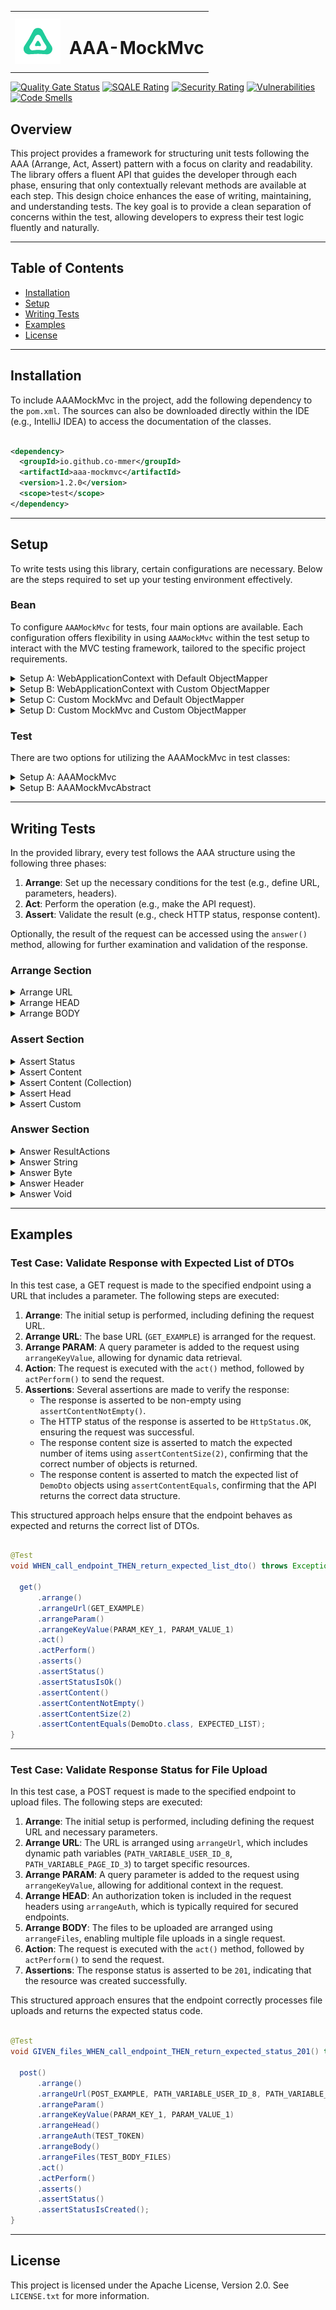 <table>
  <tr>
    <td><img src="./images/aaa-mockmvc-icon.png" alt="icon" style="vertical-align: middle;"/></td>
    <td><h1>AAA-MockMvc</h1></td>
  </tr>
</table>

[![Quality Gate Status](https://sonarcloud.io/api/project_badges/measure?project=co-mmer_aaa-mockmvc&metric=alert_status)](https://sonarcloud.io/summary/new_code?id=co-mmer_aaa-mockmvc)
[![SQALE Rating](https://sonarcloud.io/api/project_badges/measure?project=co-mmer_aaa-mockmvc&metric=sqale_rating)](https://sonarcloud.io/summary/new_code?id=co-mmer_aaa-mockmvc)
[![Security Rating](https://sonarcloud.io/api/project_badges/measure?project=co-mmer_aaa-mockmvc&metric=security_rating)](https://sonarcloud.io/summary/new_code?id=co-mmer_aaa-mockmvc)
[![Vulnerabilities](https://sonarcloud.io/api/project_badges/measure?project=co-mmer_aaa-mockmvc&metric=vulnerabilities)](https://sonarcloud.io/summary/new_code?id=co-mmer_aaa-mockmvc)
[![Code Smells](https://sonarcloud.io/api/project_badges/measure?project=co-mmer_aaa-mockmvc&metric=code_smells)](https://sonarcloud.io/summary/new_code?id=co-mmer_aaa-mockmvc)

## Overview

This project provides a framework for structuring unit tests following the AAA (Arrange, Act,
Assert) pattern with a focus on clarity and readability. The library offers a fluent API that guides
the developer through each phase, ensuring that only contextually relevant methods are available at
each step. This design choice enhances the ease of writing, maintaining, and understanding tests.
The key goal is to provide a clean separation of concerns within the test, allowing developers to
express their test logic fluently and naturally.

___

## Table of Contents

- [Installation](#Installation)
- [Setup](#setup)
- [Writing Tests](#writing-tests)
- [Examples](#examples)
- [License](#License)

---

## Installation

To include AAAMockMvc in the project, add the following dependency to the `pom.xml`.
The sources can also be downloaded directly within the IDE (e.g., IntelliJ IDEA) to access the
documentation of the classes.

```xml

<dependency>
  <groupId>io.github.co-mmer</groupId>
  <artifactId>aaa-mockmvc</artifactId>
  <version>1.2.0</version>
  <scope>test</scope>
</dependency>

```

---

## Setup

To write tests using this library, certain configurations are necessary. Below are the steps
required to set up your testing environment effectively.

### Bean

To configure `AAAMockMvc` for tests, four main options are available. Each configuration offers
flexibility in using `AAAMockMvc` within the test setup to interact with the MVC testing framework,
tailored to the specific project requirements.

<details>
<summary>Setup A: WebApplicationContext with Default ObjectMapper</summary>


In this option, `AAAMockMvc` is configured using the `WebApplicationContext`.
The framework will use a default ObjectMapper (`new ObjectMapper()`).

#### Steps:

1. Define a configuration class.
2. Create a `AAAMockMvc` bean using the `WebApplicationContext`.

```java

@Configuration
public class AAAMockMvcConfig {

  @Bean
  public AAAMockMvc aaaMockMvc(WebApplicationContext context) {
    return new AAAMockMvc(context);
  }
}
```

</details>

<details>
<summary>Setup B: WebApplicationContext with Custom ObjectMapper</summary>

In this option, both the `WebApplicationContext` and a custom `ObjectMapper` can be passed
to `AAAMockMvc`.

#### Steps:

1. Define a configuration class.
2. Create a ObjectMapper bean with custom configuration.
3. Pass the custom ObjectMapper instance to the AAAMockMvc bean

```java

@Configuration
public class AAAMockMvcConfig {

  @Bean
  AAAMockMvc aaaMockMvc(WebApplicationContext context, ObjectMapper objectMapper) {
    return new AAAMockMvc(context, objectMapper);
  }

  @Bean
  public ObjectMapper objectMapper() {
    // Custom ObjectMapper configuration
    return new ObjectMapper();
  }
}
```

</details>

<details>
<summary>Setup C: Custom MockMvc and Default ObjectMapper</summary>

This option allows for configuring `AAAMockMvc` with a custom `MockMvc` instance.
The framework will use a default ObjectMapper (`new ObjectMapper()`).

#### Steps:

1. Define a configuration class.
2. Create a MockMvc bean with custom configuration.
3. Pass the custom MockMvc instance to the AAAMockMvc bean

```java

@Configuration
public class AAAMockMvcConfig {

  @Bean
  AAAMockMvc aaaMockMvc(MockMvc mockMvc) {
    return new AAAMockMvc(mockMvc);
  }

  @Bean
  public MockMvc mockMvc(WebApplicationContext context) {
    // Custom MockMvc configuration
    return MockMvcBuilders.webAppContextSetup(context)
        .addFilters(new CharacterEncodingFilter("UTF-8", true))
        .build();
  }
}
```

</details>

<details>
<summary>Setup D: Custom MockMvc and Custom ObjectMapper</summary>

This option allows for full customization by passing both a custom `MockMvc` instance and a
custom `ObjectMapper` to `AAAMockMvc`. This provides maximum flexibility for projects that need
specific configurations.

#### Steps:

1. Define a configuration class.
2. Create a MockMvc bean with custom configuration.
3. Create a ObjectMapper bean with custom configuration.
4. Pass the custom MockMvc and ObjectMapper instance to the AAAMockMvc bean

```java

@Configuration
public class AAAMockMvcConfig {

  @Bean
  AAAMockMvc aaaMockMvc(WebApplicationContext context, ObjectMapper objectMapper) {
    return new AAAMockMvc(context, objectMapper);
  }

  @Bean
  public MockMvc mockMvc(WebApplicationContext context) {
    // Custom MockMvc configuration
    return MockMvcBuilders.webAppContextSetup(context)
        .addFilters(new CharacterEncodingFilter("UTF-8", true))
        .build();
  }

  @Bean
  public ObjectMapper objectMapper() {
    // Custom MockMvc configuration
    return new ObjectMapper();
  }
}
```

</details>

### Test

There are two options for utilizing the AAAMockMvc in test classes:

<details>
<summary>Setup A: AAAMockMvc</summary>

AAAMockMvc can be directly autowired into the test class. This method allows the API methods to
be
used directly in the tests.

```java

public class ControllerTest {

  @Autowired
  private AAAMockMvc aaaMockMvc;

  @Test
  void WHEN_calling_endpoint_THEN_return_expected_status() throws Exception {
    aaaMockMvc.get()
        .arrange()
        .arrangeUrl(GET_SIMPLE)
        .act()
        .actPerform()
        .asserts()
        .assertStatus(HttpStatus.OK);
  }
}
```

</details>

<details>
<summary>Setup B: AAAMockMvcAbstract</summary>


Alternatively, extending the abstract class `AAAMockMvcAbstract` is another option, which
provides all necessary methods like get(), post(), etc. This approach is useful for encapsulating
common test
behaviors and reducing boilerplate code in test classes.

```java

public class ControllerTest extends AAAMockMvcAbstract {

  @Test
  void WHEN_calling_endpoint_THEN_return_expected_content() throws Exception {
    get()
        .arrange()
        .arrangeUrl(GET_SIMPLE)
        .act()
        .actPerform()
        .asserts()
        .assertStatus(HttpStatus.OK);
  }
}
```

</details>

___

## Writing Tests

In the provided library, every test follows the AAA structure using the following three phases:

1. **Arrange**: Set up the necessary conditions for the test (e.g., define URL, parameters,
   headers).
2. **Act**: Perform the operation (e.g., make the API request).
3. **Assert**: Validate the result (e.g., check HTTP status, response content).

Optionally, the result of the request can be accessed using the `answer()` method, allowing for
further examination and validation of the response.

### Arrange Section

<details>
<summary>Arrange URL</summary>

### Arrange URL

In this example, the simplest form of a request is demonstrated, utilizing only the base URL.

```
 get()
      .arrange()
      .arrangeUrl(GET_EXAMPLE)
      .act()
      ...
```

---

### Arrange Path Variable

In this example, a URL with a path variable is utilized, which dynamically replaces a segment of the
URL to retrieve specific data.

```
 get()
      .arrange()
      .arrangeUrl(GET_EXAMPLE, PATH_VAR_8)
      .act()
      ...
```

---

### Arrange URI

In this example, when a complete URL is provided, the request is directed to that specific endpoint.

```
 get()
      .arrange()
      .arrangeUrl(GET_EXAMPLE_URI)
      .act()
      ...
```

---

### Arrange Parameter

In this example, a URL is enhanced with a query parameter, commonly used for search or filter
requests.

```
 get()
      .arrange()
      .arrangeUrl(GET_EXAMPLE)
      .arrangeParam()
      .arrangeKeyValue(PARAM_KEY_1, PARAM_VALUE_1)
      .act()
      ...
```

---

### Arrange Parameters

In this example, multiple parameters are appended to the URL, enabling a more detailed query.

```
 get()
      .arrange()
      .arrangeUrl(GET_EXAMPLE)
      .arrangeParam()
      .arrangeKeyValue(PARAM_KEY_1, PARAM_VALUE_1)
      .arrangeKeyValue(PARAM_KEY_2, PARAM_VALUE_2)
      .act()
      ...
```

---

### Arrange Parameters (Map)

In this example, an entire set of parameters is appended to the URL using a map, which simplifies
the handling of dynamic parameters.

```
 get()
      .arrange()
      .arrangeUrl(GET_EXAMPLE)
      .arrangeParam()
      .arrangeKeyValue(PARAM_MAP)
      .act()
      ...
```

---

</details>


<details>
<summary>Arrange HEAD</summary>

### Arrange Header Accept

In this example, the Accept header is set, indicating that the client
expects a response in JSON format.

```
 get()
      .arrange()
      .arrangeUrl(GET_EXAMPLE)
      .arrangeHead()
      .arrangeAccept(APPLICATION_JSON)
      .act()
      ...
```

---

### Arrange Header Auth

In this example, an authorization token is added to the headers, which is typically required for
secured endpoints.

```
 get()
      .arrange()
      .arrangeUrl(GET_EXAMPLE)
      .arrangeHead()
      .arrangeAuth(TOKEN)
      .act()
      ...
```

---

### Arrange Header Content-Type

In this example, the Content-Type header is defined, indicating the format of the data being sent (
if applicable).

```
 get()
      .arrange()
      .arrangeUrl(GET_EXAMPLE)
      .arrangeHead()
      .arrangeContentType(APPLICATION_JSON)
      .act()
      ...
```

---

### Arrange Header Key-Value

In this example, a single custom header is set, allowing for additional context or control over the
request.

```
 get()
      .arrange()
      .arrangeUrl(GET_EXAMPLE)
      .arrangeHead()
      .arrangeKeyValue(HEAD_X_CUSTOM_1, HEAD_X_CUSTOM_VALUE_1)
      .act()
      ...
```

---

### Arrange Header Key-Value (Multiple)

In this example, this example shows how to set multiple custom headers in a single request, which
can be necessary for more complex API interactions.

```
 get()
      .arrange()
      .arrangeUrl(GET_EXAMPLE)
      .arrangeHead()
      .arrangeKeyValue(HEAD_X_CUSTOM_1, HEAD_X_CUSTOM_VALUE_1)
      .arrangeKeyValue(HEAD_X_CUSTOM_2, HEAD_X_CUSTOM_VALUE_2)
      .act()
      ...
```

---

### Arrange Header Key-Value (Map)

In this example, using a map to set multiple custom headers allows for a cleaner approach when
numerous headers are required, making the code more maintainable.

```
 get()
      .arrange()
      .arrangeUrl(GET_EXAMPLE)
      .arrangeHead()
      .arrangeKeyValue(HEAD_X_CUSTOM_MAP)
      .act()
      ...
```

---

</details>


<details>
<summary>Arrange BODY</summary>

### Arrange Body File

In this example, one file are added to the request body.

```
 post()
      .arrange()
      .arrangeUrl(POST_EXAMPLE)
      .arrangeBody()
      .arrangeFile(FILE_1)
      .act()
      ...
```

---

### Arrange Body File (Multiple)

In this example, two files are added to the request body.

```
 post()
      .arrange()
      .arrangeUrl(POST_EXAMPLE)
      .arrangeBody()
      .arrangeFile(FILE_1)
      .arrangeFile(FILE_2)
      .act()
      ...
```

---

### Arrange Body File (List)

In this example, this example illustrates how to upload multiple files using a list. This approach
simplifies adding multiple files and enhances code readability.

```
 post()
      .arrange()
      .arrangeUrl(POST_EXAMPLE)
      .arrangeBody()
      .arrangeFiles(List.of(FILE_1, FILE_2))
      .act()
      ...
```

---

### Arrange Content Raw

In this example, raw content is sent in the body along with its media type, allowing for versatile
content submissions beyond standard formats.

```
 post()
      .arrange()
      .arrangeUrl(POST_EXAMPLE)
      .arrangeBody()
      .arrangeContent(RAW_CONTENT, RAW_MEDIATYPE)
      .act()
      ...
```

---

### Arrange Content Json

In this example, JSON data is sent in the request body, demonstrating how to transmit structured
data to the server.

```
 post()
      .arrange()
      .arrangeUrl(POST_EXAMPLE)
      .arrangeBody()
      .arrangeJson(JSON_1)
      .act()
      ...
```

</details>

### Assert Section

<details>
<summary>Assert Status</summary>

### Assert Status (Literal)

This example shows how to assert that the response returns the exact status code.

```
  get()
      ...
      .act()
      .actPerform()
      .asserts()
      .assertStatus()
      .assertStatus(200)
```

### Assert Status (Enum)

This example shows how to assert that the response returns the exact HttpStatus.

```
  get()
      ...
      .act()
      .actPerform()
      .asserts()
      .assertStatus()
      .assertStatus(HttpStatus.OK)
```

---

### Assert Status Is OK

This example shows how to assert that the response status is 200 OK.

```
  get()
      ...
      .act()
      .actPerform()
      .asserts()
      .assertStatus()
      .assertStatusIsOk()
```

---

### Assert Status Is Created

This example shows how to assert that the response status is 201 Created.

```
  get()
      ...
      .act()
      .actPerform()
      .asserts()
      .assertStatus()
      .assertStatusIsCreated()
```

---

### Assert Status Is Accepted

This example shows how to assert that the response status is 202 Accepted.

```
  get()
      ...
      .act()
      .actPerform()
      .asserts()
      .assertStatus()
      .assertStatusIsAccepted()
```

---

### Assert Status Is Not Found

This example shows how to assert that the response status is 404 Not Found.

```
  get()
      ...
      .act()
      .actPerform()
      .asserts()
      .assertStatus()
      .assertStatusIsNotFound()
```

---

### Assert Status Is Client Error

This example shows how to assert that the response status is within the range of client errors (
400-499).

```
  get()
      ...
      .act()
      .actPerform()
      .asserts()
      .assertStatus()
      .assertStatusIsClientError()
```

---

### Assert Status Is Server Error

This example shows how to assert that the response status is within the range of server errors (
500-599).

```
  get()
      ...
      .act()
      .actPerform()
      .asserts()
      .assertStatus()
      .assertStatusIsServerError()
```

---

### Assert Status Is Redirect

This example shows how to assert that the response status indicates a redirection (3xx).

```
  get()
      ...
      .act()
      .actPerform()
      .asserts()
      .assertStatus()
      .assertStatusIsRedirect()
```

---

### Assert Status Is Access Forbidden

This example shows how to assert that the response status is 403 Access Forbidden.

```
  get()
      ...
      .act()
      .actPerform()
      .asserts()
      .assertStatus()
      .assertStatusIsAccessForbidden()
```

---

### Assert Status Is Access Unauthorized

This example shows how to assert that the response status is 401 Access Unauthorized.

```
  get()
      ...
      .act()
      .actPerform()
      .asserts()
      .assertStatus()
      .assertStatusIsAccessUnauthorized()
```

---

### Assert Status In Range

This example shows how to assert that the response status is within a specific range.

```
  get()
      ...
      .act()
      .actPerform()
      .asserts()
      .assertStatus()
      .assertStatusInRange(400, 499)
```

---

</details> 

<details>
<summary>Assert Content</summary>

### Assert Content Not Empty

In this example, the **`assertContentNotEmpty`** method is used to assert that the response content
is not empty.

```
  get()
      ...
      .act()
      .actPerform()
      .asserts()
      .assertContent()
      .assertContentNotEmpty()
```

---

### Assert Content Empty

In this example, the **`assertContentEmpty`** method is used to assert that the response content
is empty.

```
  get()
      ...
      .act()
      .actPerform()
      .asserts()
      .assertContent()
      .assertContentEmpty()
```

---

### Assert Content Equals (Byte)

In this example, the **`assertContentEquals`** method is used to assert that the response content
matches an expected byte array.

```
  get()
      ...
      .act()
      .actPerform()
      .asserts()
      .assertContent()
      .assertContentEquals(EXPECTED_BYTE_ARRAY)
```

---

### Assert Content Equals (String)

In this example, the **`assertContentEquals`** method is used to assert that the response content
matches an expected string.

```
  get()
      ...
      .act()
      .actPerform()
      .asserts()
      .assertContent()
      .assertContentEquals(EXPECTED_STRING)
```

---

</details>



<details>
<summary>Assert Content (Collection) </summary>

### Assert Content Equals (List)

In this example, the **`assertContentEquals`** method is used to assert that the response content
matches an expected **`List`** of objects.

- **Class Specification**: Only the class of the objects contained in the list needs to be
  specified (in this case, `DemoDto.class`). This informs the framework about the type of object to
  expect.
- **Expected Objects**: Alongside the class, a list of expected objects (`EXPECTED_LIST`) is
  provided, which the response should match. This approach is particularly useful for validating
  collections of data returned by the API.

```
  // EXPECTED_LIST = List.of(TEST_DTO_1, TEST_DTO_2);
  
  get()
      ...
      .act()
      .actPerform()
      .asserts()
      .assertContent()
      .assertContentEquals(DemoDto.class, EXPECTED_LIST)
```

### Assert Content Equals (Set)

In this example, the **`assertContentEquals`** method is used to assert that the response content
matches an expected **`Set`** of objects.

- **Class Specification**: Only the class of the objects contained in the set needs to be
  specified (in this case, `DemoDto.class`). This informs the framework about the type of object to
  expect.
- **Expected Objects**: Alongside the class, a set of expected objects (`EXPECTED_SET`) is provided,
  which the response should match. This approach is particularly useful for validating collections
  of data returned by the API.

```
  // EXPECTED_SET = Set.of(TEST_DTO_1, TEST_DTO_2);
  
    get()
      ...
      .act()
      .actPerform()
      .asserts()
      .assertContent()
      .assertContentEquals(DemoDto.class, EXPECTED_SET)
```

### Assert Content Equals (Map)

In this example, the **`assertContentEquals`** method is utilized to assert that the response
content matches an expected **`map`** of objects.

- **Class Specifications**:
    - **Key Class**: The class of the keys in the map must be specified (in this
      case, `Boolean.class`).
    - **Value Class:** The class of the values in the map must be specified (in this case,
      DemoDto.class).
- **Expected Objects**: Alongside the class, a map of expected objects (`EXPECTED_MAP`) is
  provided, which the response should match. This approach is particularly useful for validating
  collections of data returned by the API.

```
  // EXPECTED_MAP = Map.of(TRUE, TEST_DTO_1, FALSE, TEST_DTO_2);
  
  get()
      ...
      .act()
      .actPerform()
      .asserts()
      .assertContent()
      .assertContentEquals(Boolean.class, DemoDto.class, EXPECTED_MAP);
```

---

### Assert Content Size

In this example, the **`assertContentSize`** method is used to assert that the response content size
matches an expected size.

```
  get()
      ...
      .act()
      .actPerform()
      .asserts()
      .assertContent()
      .assertContentSize(2)
```

---

</details> 

<details>
<summary>Assert Head</summary>

### Assert Head Contains

This example asserts that the response contains a specific header.

```
  head()
      ...
      .act()
      .actPerform()
      .asserts()
      .assertHead()
      .assertHeadContains(X_HEADER)
```

---

### Assert Head Not Contains

This example asserts that a specific header is not present in the response.

```
  head()
      ...
      .act()
      .actPerform()
      .asserts()
      .assertHead()
      .assertHeadNotContains(X_HEADER)
```

---

### Assert Head Equals

This example is used to assert that a specific header key has the expected value.

```
  head()
      ...
      .act()
      .actPerform()
      .asserts()
      .assertHead()
      .assertHeadEquals(X_HEAD_KEY, X_HEAD_VALUE)
```

--- 
</details>


<details>
<summary>Assert Custom</summary>

### Assert Result Matcher

In this example, the **`assertCustomResultMatcher`** method demonstrates how to use custom
assertions through the `ResultMatcher` interface.

In the provided code snippet, a custom assertion is made to check for the existence
of a cookie named `"sessionId"` in the response. The syntax `cookie().exists("sessionId")` is a
specific `ResultMatcher` that verifies if the specified cookie is present in the response.

```  
  get()
      ...
      .act()
      .actPerform()
      .asserts()
      .assertCustom()
      .assertCustomResultMatcher(cookie().exists("sessionId"))
```

</details>

### Answer Section

<details>
<summary>Answer ResultActions</summary>

### Retrieve Result Actions

This method retrieves the ResultActions from the executed HTTP request, allowing detailed
examination and validation of the response.

```  
 var answer = get()
                 ...
                 .act()
                 .actPerform()
                 .answer()
                 .answerAsResultActions();
```

---

</details>

<details>
<summary>Answer String</summary>

### Retrieve Response as String

This method retrieves the content of the HTTP response as a String.

```  
 var answer = get()
                 ...
                 .act()
                 .actPerform()
                 .answer()
                 .answerAsString();
```

---

</details>

<details>
<summary>Answer Byte</summary>

### Retrieve Response as Byte Array

This method retrieves the content of the HTTP response as a byte array.

```  
 var answer = get()
                 ...
                 .act()
                 .actPerform()
                 .answer()
                 .answerAsByte();
```

---

</details>

<details>
<summary>Answer Header</summary>

### Retrieve Specific Response Header

This method retrieves the value of a specific response header.

```  
 var answer = get()
                 ...
                 .act()
                 .actPerform()
                 .answer()
                 .answerHeader(KEY);
```

---

</details>


<details>
<summary>Answer Void</summary>

### Execute and Discard Response Content

This method retrieves the result of the HTTP request without returning any content. It is used when
the response is not needed.

```  
  get()
      ...
      .act()
      .actPerform()
      .answer()
      .answerVoid();
```

</details>

---

## Examples

### Test Case: Validate Response with Expected List of DTOs

In this test case, a GET request is made to the specified endpoint using a URL that includes a
parameter. The following steps are executed:

1. **Arrange**: The initial setup is performed, including defining the request URL.
2. **Arrange URL**: The base URL (`GET_EXAMPLE`) is arranged for the request.
3. **Arrange PARAM**: A query parameter is added to the request using `arrangeKeyValue`, allowing
   for dynamic data retrieval.
4. **Action**: The request is executed with the `act()` method, followed by `actPerform()` to send
   the request.
5. **Assertions**: Several assertions are made to verify the response:
    - The response is asserted to be non-empty using `assertContentNotEmpty()`.
    - The HTTP status of the response is asserted to be `HttpStatus.OK`, ensuring the request was
      successful.
    - The response content size is asserted to match the expected number of items
      using `assertContentSize(2)`, confirming that the correct number of objects is returned.
    - The response content is asserted to match the expected list of `DemoDto` objects
      using `assertContentEquals`, confirming that the API returns the correct data structure.

This structured approach helps ensure that the endpoint behaves as expected and returns the correct
list of DTOs.

```java

@Test
void WHEN_call_endpoint_THEN_return_expected_list_dto() throws Exception {

  get()
      .arrange()
      .arrangeUrl(GET_EXAMPLE)
      .arrangeParam()
      .arrangeKeyValue(PARAM_KEY_1, PARAM_VALUE_1)
      .act()
      .actPerform()
      .asserts()
      .assertStatus()
      .assertStatusIsOk()
      .assertContent()
      .assertContentNotEmpty()
      .assertContentSize(2)
      .assertContentEquals(DemoDto.class, EXPECTED_LIST);
}
```

---

### Test Case: Validate Response Status for File Upload

In this test case, a POST request is made to the specified endpoint to upload files. The following
steps are executed:

1. **Arrange**: The initial setup is performed, including defining the request URL and necessary
   parameters.
2. **Arrange URL**: The URL is arranged using `arrangeUrl`, which includes dynamic path
   variables (`PATH_VARIABLE_USER_ID_8`, `PATH_VARIABLE_PAGE_ID_3`) to target specific resources.
3. **Arrange PARAM**: A query parameter is added to the request using `arrangeKeyValue`,
   allowing
   for additional context in the request.
4. **Arrange HEAD**: An authorization token is included in the request headers
   using `arrangeAuth`,
   which is typically required for secured endpoints.
5. **Arrange BODY**: The files to be uploaded are arranged using `arrangeFiles`, enabling multiple
   file uploads in a single request.
6. **Action**: The request is executed with the `act()` method, followed by `actPerform()` to send
   the request.
7. **Assertions**: The response status is asserted to be `201`, indicating that the resource was
   created successfully.

This structured approach ensures that the endpoint correctly processes file uploads and returns the
expected status code.

```java

@Test
void GIVEN_files_WHEN_call_endpoint_THEN_return_expected_status_201() throws Exception {

  post()
      .arrange()
      .arrangeUrl(POST_EXAMPLE, PATH_VARIABLE_USER_ID_8, PATH_VARIABLE_PAGE_ID_3)
      .arrangeParam()
      .arrangeKeyValue(PARAM_KEY_1, PARAM_VALUE_1)
      .arrangeHead()
      .arrangeAuth(TEST_TOKEN)
      .arrangeBody()
      .arrangeFiles(TEST_BODY_FILES)
      .act()
      .actPerform()
      .asserts()
      .assertStatus()
      .assertStatusIsCreated();
}
```

---

## License

This project is licensed under the Apache License, Version 2.0. See `LICENSE.txt` for more
information.

